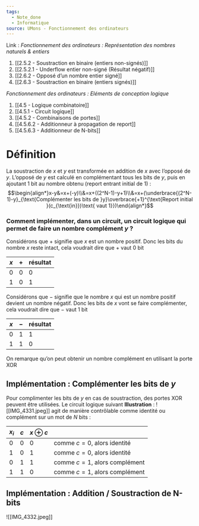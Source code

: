 ```yaml
---
tags:
  - Note_done
  - Informatique
source: UMons - Fonctionnement des ordinateurs
---
```


Link :
_Fonctionnement des ordinateurs : Représentation des nombres naturels & entiers_
1. [[2.5.2 - Soustraction en binaire (entiers non-signés)]]
2. [[2.5.2.1 - Underflow entier non-signé (Résultat négatif)]]
3. [[2.6.2 - Opposé d’un nombre entier signé]]
4. [[2.6.3 - Soustraction en binaire (entiers signés)]]

_Fonctionnement des ordinateurs : Eléments de conception logique_
1. [[4.5 - Logique combinatoire]]
2. [[4.5.1 - Circuit logique]]
3. [[4.5.2 - Combinaisons de portes]]
4. [[4.5.6.2 - Additionneur à propagation de report]]
5. [[4.5.6.3 - Additionneur de N-bits]]

# Définition
La soustraction de $x$ et $y$ est transformée en addition de $x$ avec l’opposé de $y$. L’opposé de $y$ est calculé en complémentant tous les bits de $y$, puis en ajoutant 1 bit au nombre obtenu (report entrant initial de 1) : $$\begin{align*}x-y&=x+(-y)\\&=x+((2^N-1)-y+1)\\&=x+(\underbrace{(2^N-1)-y}_{\text{Complémenter les bits de }y}\overbrace{+1}^{\text{Report initial }(c_{\text{in}})\text{ vaut 1}})\end{align*}$$
### Comment implémenter, dans un circuit, un circuit logique qui permet de faire un nombre complément $y$ ?
Considérons que $+$ signifie que $x$ est un nombre positif. Donc les bits du nombre $x$ reste intact, cela voudrait dire que $+$ vaut 0 bit

| $x$ | $+$ | résultat |
| --- | --- | -------- |
| 0   | 0   | 0        |
| 1   | 0   | 1        |
Considérons que $-$ signifie que le nombre $x$ qui est un nombre positif devient un nombre négatif. Donc les bits de $x$ vont se faire complémenter, cela voudrait dire que $-$ vaut 1 bit 

| $x$ | $-$ | résultat |
| --- | --- | -------- |
| 0   | 1   | 1        |
| 1   | 1   | 0        |
On remarque qu’on peut obtenir un nombre complément en utilisant la porte XOR
## Implémentation :  Complémenter les bits de $y$ 
Pour complimenter les bits de $y$ en cas de soustraction, des portes XOR peuvent être utilisées. Le circuit logique suivant 
**Illustration** : ![[IMG_4331.jpeg]]
agit de manière contrôlable comme identité ou complément sur un mot de $N$ bits :

|$x_i$|$c$|$x\oplus c$| |
|---|---|---|---|
|0|0|0|comme $c=0$, alors identité
|1|0|1|comme $c=0$, alors identité
|0|1|1|comme $c=1$, alors complément 
|1|1|0|comme $c=1$, alors complément 

## Implémentation : Addition / Soustraction de N-bits 
![[IMG_4332.jpeg]]